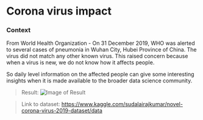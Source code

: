 # Corona virus impact

### Context

From World Health Organization - On 31 December 2019, WHO was alerted to several cases of pneumonia in Wuhan City, Hubei Province of China. The virus did not match any other known virus. This raised concern because when a virus is new, we do not know how it affects people.

So daily level information on the affected people can give some interesting insights when it is made available to the broader data science community.

> Result:
![Image of Result](https://giphy.com/gifs/VgSfYTNQbLjqljdttI/html5)

> Link to dataset:
https://www.kaggle.com/sudalairajkumar/novel-corona-virus-2019-dataset/data
